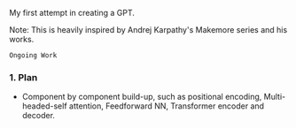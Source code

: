 My first attempt in creating a GPT.

Note: This is heavily inspired by Andrej Karpathy's Makemore series and his works.

```Ongoing Work```



### 1. Plan
- Component by component build-up, such as positional encoding, Multi-headed-self attention, Feedforward NN, Transformer encoder and decoder.
  
